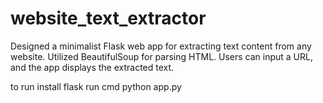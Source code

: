 # website_text_extractor
Designed a minimalist Flask web app for extracting text content from any website.
Utilized BeautifulSoup for parsing HTML.
Users can input a URL, and the app displays the extracted text. 


to run install flask
run cmd
python app.py
